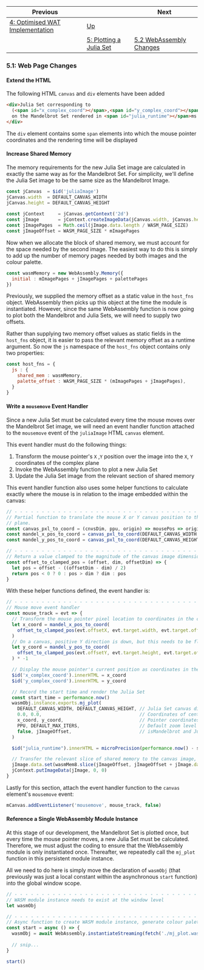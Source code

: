 | Previous | | Next
|---|---|---
| [4: Optimised WAT Implementation](../../04%20WAT%20Optimised%20Implementation/) | [Up](../../) | 
| | [5: Plotting a Julia Set](../) | [5.2 WebAssembly Changes](../02/)

### 5.1: Web Page Changes

#### Extend the HTML

The following HTML `canvas` and `div` elements have been added
   
```html
<div>Julia Set corresponding to
  (<span id="x_complex_coord"></span>,<span id="y_complex_coord"></span>)
  on the Mandelbrot Set rendered in <span id="julia_runtime"></span>ms
</div>
```

The `div` element contains some `span` elements into which the mouse pointer coordinates and the rendering time will be displayed

#### Increase Shared Memory

The memory requirements for the new Julia Set image are calculated in exactly the same way as for the Mandelbrot Set.  For simplicity, we'll define the Julia Set image to be the same size as the Mandelbrot Image.

```javascript
const jCanvas  = $id('juliaImage')
jCanvas.width  = DEFAULT_CANVAS_WIDTH
jCanvas.height = DEFAULT_CANVAS_HEIGHT
   
const jContext     = jCanvas.getContext('2d')
const jImage       = jContext.createImageData(jCanvas.width, jCanvas.height)
const jImagePages  = Math.ceil(jImage.data.length / WASM_PAGE_SIZE)
const jImageOffset = WASM_PAGE_SIZE * mImagePages
```

Now when we allocate the block of shared memory, we must account for the space needed by the second image.  The easiest way to do this is simply to add up the number of memory pages needed by both images and the colour palette.

```javascript
const wasmMemory = new WebAssembly.Memory({
  initial : mImagePages + jImagePages + palettePages
})
```

Previously, we supplied the memory offset as a static value in the `host_fns` object.  WebAssembly then picks up this object at the time the module is instantiated.  However, since the same WebAssembly function is now going to plot both the Mandelbrot and Julia Sets, we will need to supply two offsets.

Rather than supplying two memory offset values as static fields in the `host_fns` object, it is easier to pass the relevant memory offset as a runtime argument.  So now the `js` namespace of the `host_fns` object contains only two properties:

```javascript
const host_fns = {
  js : {
    shared_mem : wasmMemory,
    palette_offset : WASM_PAGE_SIZE * (mImagePages + jImagePages),
  }
}
```

#### Write a `mousemove` Event Handler

Since a new Julia Set must be calculated every time the mouse moves over the Mandelbrot Set image, we will need an event handler function attached to the `mousemove`  event of the `juliaImage` HTML `canvas` element.

This event handler must do the following things:
1. Transform the mouse pointer's `X` ,`Y` position over the image into the `X`, `Y` coordinates of the complex plane
1. Invoke the WebAssembly function to plot a new Julia Set
1. Update the Julia Set image from the relevant section of shared memory

This event handler function also uses some helper functions to calculate exactly where the mouse is in relation to the image embedded within the canvas:

```javascript
// - - - - - - - - - - - - - - - - - - - - - - - - - - - - - - - - - - - - - - - - - - - - - - - - - - - - - - - - - - -
// Partial function to translate the mouse X or Y canvas position to the corresponding X or Y coordinate in the complex
// plane.
const canvas_pxl_to_coord = (cnvsDim, ppu, origin) => mousePos => origin + ((mousePos - (cnvsDim / 2)) / ppu)
const mandel_x_pos_to_coord = canvas_pxl_to_coord(DEFAULT_CANVAS_WIDTH, PPU, DEFAULT_X_ORIGIN)
const mandel_y_pos_to_coord = canvas_pxl_to_coord(DEFAULT_CANVAS_HEIGHT, PPU, DEFAULT_Y_ORIGIN)

// - - - - - - - - - - - - - - - - - - - - - - - - - - - - - - - - - - - - - - - - - - - - - - - - - - - - - - - - - - -
// Return a value clamped to the magnitude of the canvas image dimension accounting also for the canvas border width
const offset_to_clamped_pos = (offset, dim, offsetDim) => {
  let pos = offset - ((offsetDim - dim) / 2)
  return pos < 0 ? 0 : pos > dim ? dim : pos
}
```

With these helper functions defined, the event handler is:

```javascript
// - - - - - - - - - - - - - - - - - - - - - - - - - - - - - - - - - - - - - - - - - - - - - - - - - - - - - - - - - - -
// Mouse move event handler
const mouse_track = evt => {
  // Transform the mouse pointer pixel location to coordinates in the complex plane
  let x_coord = mandel_x_pos_to_coord(
    offset_to_clamped_pos(evt.offsetX, evt.target.width, evt.target.offsetWidth)
  )
  // On a canvas, positive Y direction is down, but this needs to be flipped when converting to coordinates
  let y_coord = mandel_y_pos_to_coord(
    offset_to_clamped_pos(evt.offsetY, evt.target.height, evt.target.offsetHeight)
  ) * -1

  // Display the mouse pointer's current position as coordinates in the complex plane
  $id('x_complex_coord').innerHTML = x_coord
  $id('y_complex_coord').innerHTML = y_coord

  // Record the start time and render the Julia Set
  const start_time = performance.now()
  wasmObj.instance.exports.mj_plot(
    DEFAULT_CANVAS_WIDTH, DEFAULT_CANVAS_HEIGHT, // Julia Set canvas dimensions
    0.0, 0.0,                                    // Coordinates of centre pixel
    x_coord, y_coord,                            // Pointer coordinates over Mandelbrot Set
    PPU, DEFAULT_MAX_ITERS,                      // Default zoom level and iteration limit
    false, jImageOffset,                         // isMandelbrot and Julia Set image data offset
  )

  $id("julia_runtime").innerHTML = microPrecision(performance.now() - start_time)

  // Transfer the relevant slice of shared memory to the canvas image, then display it
  jImage.data.set(wasmMem8.slice(jImageOffset, jImageOffset + jImage.data.length))
  jContext.putImageData(jImage, 0, 0)
}
```

Lastly for this section, attach the event handler function to the `canvas` element's `mousemove` event:

```javascript
mCanvas.addEventListener('mousemove', mouse_track, false)
```

#### Reference a Single WebAssembly Module Instance

At this stage of our development, the Mandelbrot Set is plotted once, but every time the mouse pointer moves, a new Julia Set must be calculated.  Therefore, we must adjust the coding to ensure that the WebAssembly module is only instantiated once.  Thereafter, we repeatedly call the `mj_plot` function in this persistent module instance.

All we need to do here is simply move the declaration of `wasmObj` (that previously was just a local constant within the asynchronous `start` function) into the global window scope.

```javascript
// - - - - - - - - - - - - - - - - - - - - - - - - - - - - - - - - - - - - - - - - - - - - - - - - - - - - - - - - - - -
// WASM module instance needs to exist at the window level
let wasmObj

// - - - - - - - - - - - - - - - - - - - - - - - - - - - - - - - - - - - - - - - - - - - - - - - - - - - - - - - - - - -
// Async function to create WASM module instance, generate colour palette and plot Mandelbrot Set
const start = async () => {
  wasmObj = await WebAssembly.instantiateStreaming(fetch('./mj_plot.wasm'), host_fns)
  
  // snip...
}

start()
```